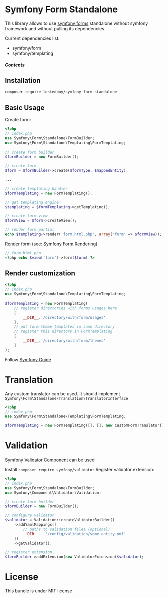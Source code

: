 # Symfony Form Standalone

This library allows to use [symfony forms](http://symfony.com/doc/current/forms.html) standalone without symfony framework and without pulling its dependencies.

Current dependencies list:
- symfony/form
- symfony/templating

##### Contents 
 
Installation
-----------
```bash
composer require lostedboy/symfony-form-standalone
```
Basic Usage
-----------
Create form:
```php
<?php
// index.php
use Symfony\Form\Standalone\FormBuilder;
use Symfony\Form\Standalone\Templating\FormTemplating;

// create form builder
$formBuilder = new FormBuilder();

// create form
$form = $formBuilder->create($formType, $mappedEntity);

...

// create templating handler
$formTemplating = new FormTemplating();

// get templating engine
$templating = $formTemplating->getTemplating();

// create form view
$formView = $form->createView();

// render form partial
echo $templating->render('form.html.php', array('form' => $formView));
```
Render form (see: [Symfony Form Rendering](http://symfony.com/doc/current/form/form_customization.html))
```php
// form.html.php 
<?php echo $view['form']->form($form) ?>
```
Render customization
------
```php
<?php
// index.php
use Symfony\Form\Standalone\Templating\FormTemplating;

$formTemplating = new FormTemplating(
    // register directories with forms usages here
    [
        __DIR__.'/directory/with/form/usages'
    ],
    // put form theme templates in some directory
    // register this directory in FormTemplating
    [
        __DIR__.'/directory/with/form/themes'
    ]
);
```
Follow [Symfony Guide](http://symfony.com/doc/current/form/form_customization.html)

Translation
===========
Any custom translator can be used. 
It should implement `Symfony\Form\Standalone\Translation\TranslatorInterface`
```php
<?php
// index.php
use Symfony\Form\Standalone\Templating\FormTemplating;

$formTemplating = new FormTemplating([], [], new CustomFormTranslator());
```

Validation
==========
[Symfony Validator Component](https://symfony.com/doc/current/components/validator.html) can be used

Install `composer require symfony/validator`
Register validator extension:
```php
<?php
// index.php
use Symfony\Form\Standalone\FormBuilder;
use Symfony\Component\Validator\Validation;

// create form builder
$formBuilder = new FormBuilder();

// configure validator
$validator = Validation::createValidatorBuilder()
    ->addYamlMappings([
        // paths to validation files (optional) 
        __DIR__ . '/config/validation/some_entity.yml'
    ])
    ->getValidator();

// register extension
$formBuilder->addExtension(new ValidatorExtension($validator);
```

License
=======

This bundle is under MIT license
